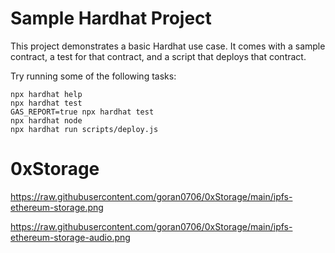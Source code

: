 # Sample Hardhat Project

This project demonstrates a basic Hardhat use case. It comes with a sample contract, a test for that contract, and a script that deploys that contract.

Try running some of the following tasks:

```shell
npx hardhat help
npx hardhat test
GAS_REPORT=true npx hardhat test
npx hardhat node
npx hardhat run scripts/deploy.js
```
# 0xStorage


https://raw.githubusercontent.com/goran0706/0xStorage/main/ipfs-ethereum-storage.png

https://raw.githubusercontent.com/goran0706/0xStorage/main/ipfs-ethereum-storage-audio.png
